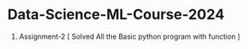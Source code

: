 # Data-Science-ML-Course-2024
1) Assignment-2 [ Solved All the Basic python program with function ]

